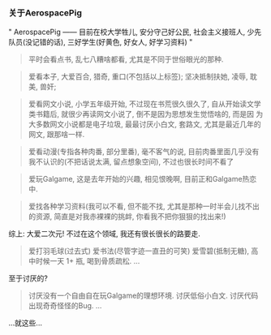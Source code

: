 ### 关于AerospacePig

" AerospacePig —— 目前在校大学牲儿, 安分守己好公民, 社会主义接班人, 少先队员(没记错的话), 三好学生(好黄色, 好女人, 好学习资料) "

> 平时会看点书, 乱七八糟啥都看, 尤其是不同于世俗眼光的那种.

> 爱看本子, 大爱百合, 猎奇, 重口(不包括以上标签); 坚决抵制扶她, 凌辱, 耽美, 兽奸;

> 爱看网文小说, 小学五年级开始, 不过现在书荒很久很久了, 自从开始读文学类书籍后, 就很少再读网文小说了, 倒不是因为思想发生觉悟啥的, 而是因
> 为大多数网文小说都是电子垃圾, 最最讨厌小白文, 套路文, 尤其是最近几年的网文, 跟那啥一样.

> 爱看动漫(专指各种肉番, 部分里番), 毫不客气的说, 目前肉番里面几乎没有我不认识的(不把话说太满, 留点想象空间), 不过也很长时间不看了

> 爱玩Galgame, 这是去年开始的兴趣, 相见恨晚啊, 目前正和Galgame热恋中.

> 爱找各种学习资料(我可以不看, 但不能不找, 尤其是那种一时半会儿找不出的资源, 简直是对我赤裸裸的挑衅, 你看我不把你狠狠的找出来!)

综上: 大爱二次元! 不过在这个领域, 我还有很长很长的路要走.

> 爱打羽毛球(过去式)
> 爱书法(尽管字迹一直丑的可笑)
> 爱雪碧(抵制无糖), 高中时候一天 1+ 瓶, 喝到骨质疏松.
...

至于讨厌的?
> 讨厌没有一个自由自在玩Galgame的理想环境.
> 讨厌低俗小白文.
> 讨厌代码出现奇奇怪怪的Bug.
...

...就这些...
